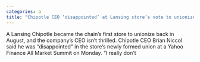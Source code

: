 ```yaml
---
categories: a
title: "Chipotle CEO ‘disappointed’ at Lansing store’s vote to unionize"
---
```


      
      

      
        
  A Lansing Chipotle became the chain’s first store to unionize back in August, and the company’s CEO isn’t thrilled. Chipotle CEO Brian Niccol said he was “disappointed” in the store’s newly formed union at a Yahoo Finance All Market Summit on Monday. “I really don’t